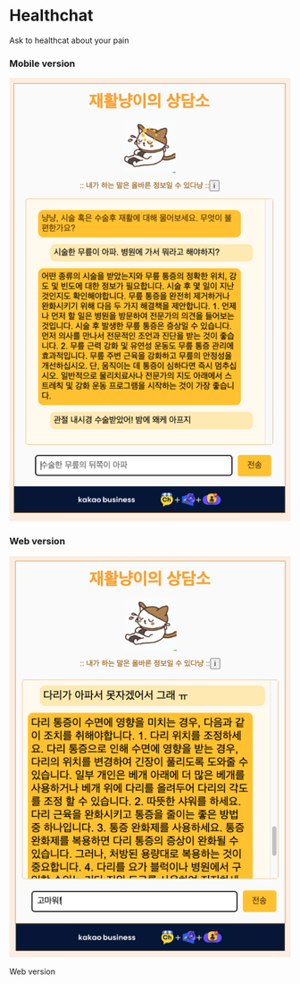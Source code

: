 # Healthchat
Ask to healthcat about your pain

### Mobile version

![(답변을 대기하는 동안 로딩이 뜨는 것을 확인할 수 있습니다)](docImage/mobileVersion.png)


### Web version

![](docImage/webVersion.png)

Web version